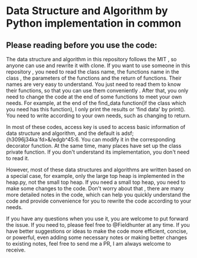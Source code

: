 #  Data Structure and Algorithm by Python implementation in common

## Please reading before you use the code:
The data structure and algorithm in this repository follows the MIT , so anyone can use and rewrite it with clone. If you want to use someone in this repository , you need to read the class name, the functions name in the class , the parameters of the functions and the return of functions. Their names are very easy to understand. You just need to read them to know their functions, so that you can use them conveniently . After that, you only need to change the code at the end of some functions to meet your own needs. For example, at the end of the find_data function(if the class which you need has this function), I only print the results or 'find data' by print(). You need to write according to your own needs, such as changing to return.

In most of these codes, access key is used to access basic information of data structure and algorithm, and the default is adsf;{h3096j34ka\`fd>&/edgb^45:6. You can modify it in the corresponding decorator function. At the same time, many places have set up the class private function. If you don't understand its implementation, you don't need to read it.

However, most of these data structures and algorithms are written based on a special case, for example, only the large top heap is implemented in the heap.py, not the small top heap. If you need a small top heap, you need to make some changes to the code. Don't worry about that , there are many more detailed notes in the code, which can help you quickly understand the code and provide convenience for you to rewrite the code according to your needs.

If you have any questions when you use it, you are welcome to put forward the issue. If you need to, please feel free to @Fieldhunter at any time. If you have better suggestions or ideas to make the code more efficient, concise, or powerful, even adding some necessary notes or making better changes to existing notes,  feel free to send me a PR, I am always welcome to receive.
